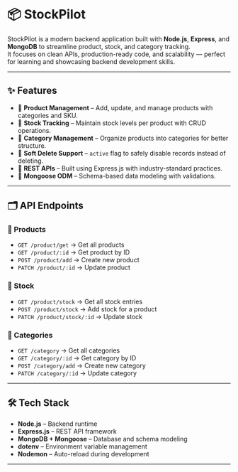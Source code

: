 # 📦 StockPilot

StockPilot is a modern backend application built with **Node.js**, **Express**, and **MongoDB** to streamline product, stock, and category tracking.  
It focuses on clean APIs, production-ready code, and scalability — perfect for learning and showcasing backend development skills.

---

## ✨ Features

- 🔹 **Product Management** – Add, update, and manage products with categories and SKU.
- 🔹 **Stock Tracking** – Maintain stock levels per product with CRUD operations.
- 🔹 **Category Management** – Organize products into categories for better structure.
- 🔹 **Soft Delete Support** – `active` flag to safely disable records instead of deleting.
- 🔹 **REST APIs** – Built using Express.js with industry-standard practices.
- 🔹 **Mongoose ODM** – Schema-based data modeling with validations.

---

## 🗂️ API Endpoints

### 📌 Products

- `GET /product/get` → Get all products
- `GET /product/:id` → Get product by ID
- `POST /product/add` → Create new product
- `PATCH /product/:id` → Update product

### 📌 Stock

- `GET /product/stock` → Get all stock entries
- `POST /product/stock` → Add stock for a product
- `PATCH /product/stock/:id` → Update stock

### 📌 Categories

- `GET /category` → Get all categories
- `GET /category/:id` → Get category by ID
- `POST /category/add` → Create new category
- `PATCH /category/:id` → Update category

---

## 🛠️ Tech Stack

- **Node.js** – Backend runtime
- **Express.js** – REST API framework
- **MongoDB + Mongoose** – Database and schema modeling
- **dotenv** – Environment variable management
- **Nodemon** – Auto-reload during development

---
